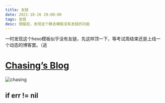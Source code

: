 ```yaml
---
title: 友链
date: 2021-10-26 20:00:00
tags: 友链
desc: 很尴尬，发现这个静态模板没有友链的功能
---
```

一时发现这个hexo模板似乎没有友链，先这样顶一下，等考试周结束还是上线一个动态的博客罢。（逃

# [Chasing’s Blog](https://chasing1020.github.io)
![chasing](https://z3.ax1x.com/2021/10/26/5olW4O.jpg)

## if err != nil